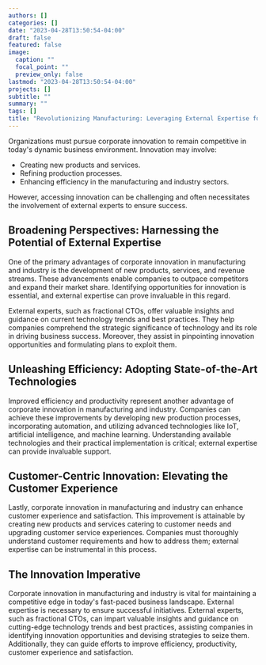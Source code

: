 ```yaml
---
authors: []
categories: []
date: "2023-04-28T13:50:54-04:00"
draft: false
featured: false
image:
  caption: ""
  focal_point: ""
  preview_only: false
lastmod: "2023-04-28T13:50:54-04:00"
projects: []
subtitle: ""
summary: ""
tags: []
title: "Revolutionizing Manufacturing: Leveraging External Expertise for Corporate Innovation"
---
```


Organizations must pursue corporate innovation to remain competitive in today's dynamic business environment. Innovation may involve:

- Creating new products and services.
- Refining production processes.
- Enhancing efficiency in the manufacturing and industry sectors.

However, accessing innovation can be challenging and often necessitates the involvement of external experts to ensure success.

## Broadening Perspectives: Harnessing the Potential of External Expertise

One of the primary advantages of corporate innovation in manufacturing and industry is the development of new products, services, and revenue streams. These advancements enable companies to outpace competitors and expand their market share. Identifying opportunities for innovation is essential, and external expertise can prove invaluable in this regard.

External experts, such as fractional CTOs, offer valuable insights and guidance on current technology trends and best practices. They help companies comprehend the strategic significance of technology and its role in driving business success. Moreover, they assist in pinpointing innovation opportunities and formulating plans to exploit them.

## Unleashing Efficiency: Adopting State-of-the-Art Technologies

Improved efficiency and productivity represent another advantage of corporate innovation in manufacturing and industry. Companies can achieve these improvements by developing new production processes, incorporating automation, and utilizing advanced technologies like IoT, artificial intelligence, and machine learning. Understanding available technologies and their practical implementation is critical; external expertise can provide invaluable support.

## Customer-Centric Innovation: Elevating the Customer Experience

Lastly, corporate innovation in manufacturing and industry can enhance customer experience and satisfaction. This improvement is attainable by creating new products and services catering to customer needs and upgrading customer service experiences. Companies must thoroughly understand customer requirements and how to address them; external expertise can be instrumental in this process.

## The Innovation Imperative

Corporate innovation in manufacturing and industry is vital for maintaining a competitive edge in today's fast-paced business landscape. External expertise is necessary to ensure successful initiatives. External experts, such as fractional CTOs, can impart valuable insights and guidance on cutting-edge technology trends and best practices, assisting companies in identifying innovation opportunities and devising strategies to seize them. Additionally, they can guide efforts to improve efficiency, productivity, customer experience and satisfaction.
